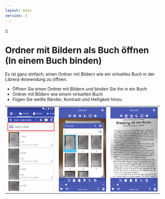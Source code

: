 ```yaml
---
layout: main
version: 3
---
```

[<](/wiki/faq/de)

# Ordner mit Bildern als Buch öffnen (In einem Buch binden)
Es ist ganz einfach, einen Ordner mit Bildern wie ein virtuelles Buch in der Librera-Anwendung zu öffnen.


* Öffnen Sie einen Ordner mit Bildern und binden Sie ihn in ein Buch
* Ordner mit Bildern wie einem virtuellen Buch
* Fügen Sie weiße Ränder, Kontrast und Helligkeit hinzu

||||
|-|-|-|
|![](1.png)|![](2.png)|![](3.png)|


